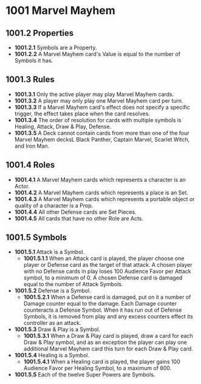 # 1001 Marvel Mayhem

## 1001.2 Properties
* **1001.2.1** Symbols are a Property.
* **1001.2.2** A Marvel Mayhem card's Value is equal to the number of Symbols it has.

## 1001.3 Rules
* **1001.3.1** Only the active player may play Marvel Mayhem cards.
* **1001.3.2** A player may only play one Marvel Mayhem card per turn.
* **1001.3.3** If a Marvel Mayhem card's effect does not specify a specific trigger, the effect takes place when the card resolves.
* **1001.3.4** The order of resolution for cards with multiple symbols is Healing, Attack, Draw & Play, Defense.
* **1001.3.5** A Deck cannot contain cards from more than one of the four Marvel Mayhem decksL Black Panther, Captain Marvel, Scarlet Witch, and Iron Man.

## 1001.4 Roles
* **1001.4.1** A Marvel Mayhem cards which represents a character is an Actor.
* **1001.4.2** A Marvel Mayhem cards which represents a place is an Set.
* **1001.4.3** A Marvel Mayhem cards which represents a portable object or quality of a character is a Prop.
* **1001.4.4** All other Defense cards are Set Pieces.
* **1001.4.5** All cards that have no other Role are Acts.

## 1001.5 Symbols
* **1001.5.1** Attack is a Symbol.
    * **1001.5.1.1** When an Attack card is played, the player choose one player or Defense card as the target of that attack.  A chosen player with no Defense cards in play loses 100 Audience Favor per Attack symbol, to a minimum of 0.  A chosen Defense card is damaged equal to the number of Attack Symbols.
* **1001.5.2** Defense is a Symbol.
    * **1001.5.2.1** When a Defense card is damaged, put on it a number of Damage counter equal to the damage.  Each Damage counter counteracts a Defense Symbol.  When it has run out of Defense Symbols, it is removed from play and any excess counters effect its controller as an attack.
* **1001.5.3** Draw & Play is a Symbol.
    * **1001.5.3.1** When a Draw & Play card is played, draw a card for each Draw & Play symbol, and as an exception the player can play one additional Marvel Mayhem card this turn for each Draw & Play card.
* **1001.5.4** Healing is a Symbol.
    * **1001.5.4.1** When a Healing card is played, the player gains 100 Audience Favor per Healing Symbol, to a maximum of 800.
* **1001.5.5** Each of the twelve Super Powers are Symbols.